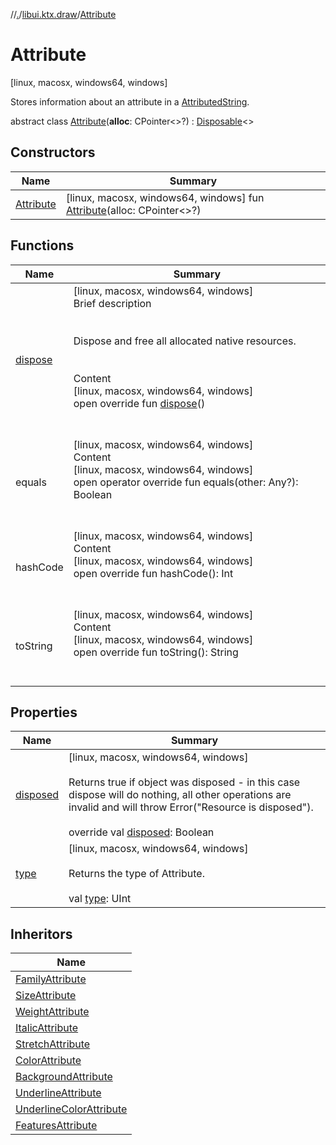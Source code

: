//[.](../../index.md)/[libui.ktx.draw](../index.md)/[Attribute](index.md)



# Attribute  
 [linux, macosx, windows64, windows] 

Stores information about an attribute in a [AttributedString](../-attributed-string/index.md).

  
  
abstract class [Attribute](index.md)(**alloc**: CPointer<<ERROR CLASS>>?) : [Disposable](../../libui.ktx/-disposable/index.md)<<ERROR CLASS>>    


## Constructors  
  
|  Name|  Summary| 
|---|---|
| [Attribute](-attribute.md)|  [linux, macosx, windows64, windows] fun [Attribute](-attribute.md)(alloc: CPointer<<ERROR CLASS>>?)   <br>


## Functions  
  
|  Name|  Summary| 
|---|---|
| [dispose](../../libui.ktx/-disposable/dispose.md)| [linux, macosx, windows64, windows]  <br>Brief description  <br><br><br>Dispose and free all allocated native resources.<br><br>  <br>Content  <br>[linux, macosx, windows64, windows]  <br>open override fun [dispose](../../libui.ktx/-disposable/dispose.md)()  <br><br><br>
| equals| [linux, macosx, windows64, windows]  <br>Content  <br>[linux, macosx, windows64, windows]  <br>open operator override fun equals(other: Any?): Boolean  <br><br><br>
| hashCode| [linux, macosx, windows64, windows]  <br>Content  <br>[linux, macosx, windows64, windows]  <br>open override fun hashCode(): Int  <br><br><br>
| toString| [linux, macosx, windows64, windows]  <br>Content  <br>[linux, macosx, windows64, windows]  <br>open override fun toString(): String  <br><br><br>


## Properties  
  
|  Name|  Summary| 
|---|---|
| [disposed](index.md#libui.ktx.draw/Attribute/disposed/#/PointingToDeclaration/)|  [linux, macosx, windows64, windows] <br><br>Returns true if object was disposed - in this case dispose will do nothing, all other operations are invalid and will throw Error("Resource is disposed").<br><br>override val [disposed](index.md#libui.ktx.draw/Attribute/disposed/#/PointingToDeclaration/): Boolean   <br>
| [type](index.md#libui.ktx.draw/Attribute/type/#/PointingToDeclaration/)|  [linux, macosx, windows64, windows] <br><br>Returns the type of Attribute.<br><br>val [type](index.md#libui.ktx.draw/Attribute/type/#/PointingToDeclaration/): UInt   <br>


## Inheritors  
  
|  Name| 
|---|
| [FamilyAttribute](../-family-attribute/index.md)
| [SizeAttribute](../-size-attribute/index.md)
| [WeightAttribute](../-weight-attribute/index.md)
| [ItalicAttribute](../-italic-attribute/index.md)
| [StretchAttribute](../-stretch-attribute/index.md)
| [ColorAttribute](../-color-attribute/index.md)
| [BackgroundAttribute](../-background-attribute/index.md)
| [UnderlineAttribute](../-underline-attribute/index.md)
| [UnderlineColorAttribute](../-underline-color-attribute/index.md)
| [FeaturesAttribute](../-features-attribute/index.md)

